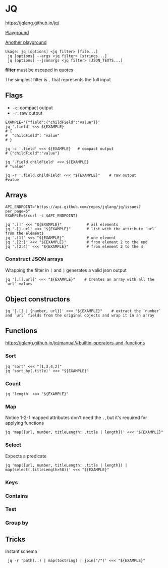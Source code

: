 # JQ

<https://jqlang.github.io/jq/>

[Playground](https://jqplay.org/)

[Another playground](https://www.devtoolsdaily.com/jq_playground/)

```shell
Usage: jq [options] <jq filter> [file...]
 jq [options] --args <jq filter> [strings...]
 jq [options] --jsonargs <jq filter> [JSON_TEXTS...]
```

**filter** must be escaped in quotes

The simplest filter is `.` that represents the full input

## Flags

* `-c`: compact output
* `-r`: raw output

```shell
EXAMPLE='{"field":{"childField":"value"}}'
jq '.field' <<< ${EXAMPLE}
# {
#  "childField": "value"
# }

jq -c '.field' <<< ${EXAMPLE}   # compact output
# {"childField":"value"}

jq '.field.childField' <<< ${EXAMPLE} 
# "value"

jq -r '.field.childField' <<< "${EXAMPLE}"    # raw output 
#value
```

## Arrays

```shell
API_ENDPOINT="https://api.github.com/repos/jqlang/jq/issues?per_page=5"
EXAMPLE=$(curl -s $API_ENDPOINT)
```

```shell
jq '.[]' <<< "${EXAMPLE}"           # all elements
jq '.[].url' <<< "${EXAMPLE}"       # list with the attribute `url` from the elements 
jq '.[1]' <<< "${EXAMPLE}"          # one element
jq '.[2:]' <<< "${EXAMPLE}"         # from element 2 to the end
jq '.[2:4]' <<< "${EXAMPLE}"        # from element 2 to the 4
```

### Construct JSON arrays

Wrapping the filter in `[` and `]` generates a valid json output

```shell
jq '[.[].url]' <<< "${EXAMPLE}"    # Creates an array with all the `url` values
```

## Object constructors

```shell
jq '[.[] | {number, url}]' <<< "${EXAMPLE}"    # extract the `number` and `url` fields from the original objects and wrap it in an array
```

## Functions

<https://jqlang.github.io/jq/manual/#builtin-operators-and-functions>

### Sort

```shell
jq 'sort' <<< "[1,3,4,2]"
jq 'sort_by(.title)' <<< "${EXAMPLE}"
```

### Count

```shell
jq 'length' <<< "${EXAMPLE}"
```

### Map

Notice 1-2-1 mapped attributes don't need the `.`, but it's required for applying functions

```shell
jq 'map({url, number, titleLength: .title | length})' <<< "${EXAMPLE}" 
```

### Select

Expects a predicate

```shell
jq 'map({url, number, titleLength: .title | length}) | map(select(.titleLength>50))' <<< "${EXAMPLE}" 
```

### Keys

### Contains

### Test

### Group by

## Tricks

Instant schema

```shell
 jq -r 'path(..) | map(tostring) | join("/")' <<< "${EXAMPLE}"  
```
